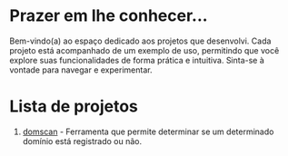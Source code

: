 # Prazer em lhe conhecer...

Bem-vindo(a) ao espaço dedicado aos projetos que desenvolvi. Cada projeto está acompanhado de um exemplo de uso, permitindo que você explore suas funcionalidades de forma prática e intuitiva. Sinta-se à vontade para navegar e experimentar.

# Lista de projetos

1. [domscan](./domscan) - Ferramenta que permite determinar se um determinado domínio está registrado ou não.
